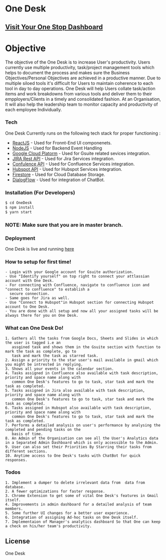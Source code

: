 # One Desk
<!-- ![logo](https://res-2.cloudinary.com/crunchbase-production/image/upload/c_lpad,h_256,w_256,f_auto,q_auto:eco/zez9iqg8lghajcaq65ai) -->
## [Visit Your One Stop Dashboard ](https://onedeskdash.web.app/#/)

# Objective
The objective of the One Desk is to increase User's productivity. Users currently use multiple productivity, task/project management tools which helps to document the process and makes sure the Business Objectives/Personal Objectives are achieved in a productive manner. Due to multiple siloed tools it's difficult for Users to maintain coherence to each tool in day to day operations. One Desk will help Users collate task/action items and work breakdowns from various tools and deliver them to their empployers/Clients in a timely and consolidated fashion. At an Organisation, It will also help the leadership team to monitor capacity and productivity of each employee Individually.




### Tech

One Desk Currently runs on the following tech stack for proper functioning :

* [ReactJS](https://reactjs.org/) - Used for Fronnt-End UI componenets.
* [NodeJS](https://nodejs.org/) - Used for Backend Event Handling
* [Google Cloud Platorm](https://cloud.google.com/) - Used for Gsuite related sevices integration.
* [JIRA Rest API](https://developer.atlassian.com/server/jira/platform/rest-apis/) - Used for Jira Services integration.
* [Confulence API](https://docs.atlassian.com/atlassian-confluence/REST/6.6.0/) - Used for Confluence Services integration.
* [Hubspot API](https://legacydocs.hubspot.com/docs/overview) - Used for Hubspot Services integration.
* [Firestore](https://firebase.google.com/docs/firestore) - Used for Cloud Database Storage.
* [DialogFlow](https://cloud.google.com/dialogflow/docs) - Used for integration of ChatBot.

### Installation (For Developers)

```sh
$ cd OneDesk
$ npm install
$ yarn start
```
### NOTE: Make sure that you are in master branch.

### Deployment
One Desk is live and running [here](https://onedeskdash.web.app/#/)

### How to setup for first time!
    - Login with your Google account for Gsuite authorization.
    - Use "Identify yourself" on top right to connect your attlassian account with One Desk.
    - For connecting with Confluence, navigate to confluence icon and "connect to confluence" to establish a 
      secure connection.
    - Same goes for Jira as well.
    - Use "Connect to Hubspot"in Hubspot section for connecting Hubspot account to One Desk.
    - You are done with all setup and now all your assigned tasks will be always there for you on One Desk.

### What can One Desk Do!
    1. Gathers all the tasks from Google Docs, Sheets and Slides in which the user is tagged i.e an 
       assgined task and shows them in the Gsuite section with function to mark the task as complete, go to 
       task and mark the task as starred task.
    2. Assign a priority to the star user's mail available in gmail which you might be intrested in replying.
    3. Shows all your events in the calendar section.
    4. Tasks assigned in Confluence also available with task description, priority and space name along with 
       common One Desk's features to go to task, star task and mark the task as completed.
    5. Tasks assigned in Jira also available with task description, priority and space name along with 
       common One Desk's features to go to task, star task and mark the task as completed.
    6. Tasks assigned in Hubspot also available with task description, priority and space name along with 
       common One Desk's features to go to task, star task and mark the task as completed.
    7. Performs a detailed analysis on user's performance by analysing the completed and pending tasks on the 
       basis of time.
    8. An Admin of the Organisation can see all the User's Analytics data in a Separated Admin Dashboard which is only accessible to the Admin.
    9. User can also set their Priorities By Starring their tasks from different sections.
    10. Anytime access to One Desk's tasks with ChatBot for quick responses.
    

### Todos
    1. Implement a dumper to delete irrelevant data from  data from database.
    2. A fewer optimizations for faster response.
    3. Chrome Extension to get some of vital One Desk's features in Gmail itself.
    4. Improvements in admin dashboard for a detailed analysis of team members.
    5. Some further UI changes for a better user experience.
    6. Integration of assigning Ad-hoc tasks on One Desk itself.
    7. Implementaion of Manager's analytics dashboard So that One can keep a check on his/her team's productivity.


License
----

One Desk

